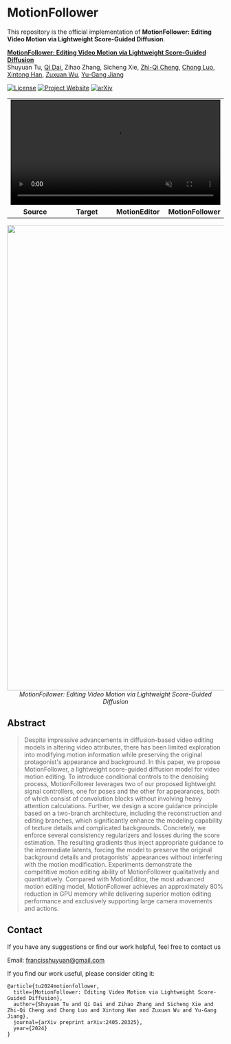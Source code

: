 # MotionFollower

This repository is the official implementation of **MotionFollower: Editing Video Motion via Lightweight Score-Guided Diffusion**.

**[MotionFollower: Editing Video Motion via Lightweight Score-Guided Diffusion](https://arxiv.org/abs/)**
<br/>
Shuyuan Tu, [Qi Dai](https://scholar.google.com/citations?user=NSJY12IAAAAJ), Zihao Zhang, Sicheng Xie, [Zhi-Qi Cheng](https://scholar.google.com/citations?user=uB2He2UAAAAJ), [Chong Luo](https://www.microsoft.com/en-us/research/people/cluo/), [Xintong Han](https://xthan.github.io/), [Zuxuan Wu](https://zxwu.azurewebsites.net/), [Yu-Gang Jiang](https://scholar.google.com/citations?user=f3_FP8AAAAAJ&hl=zh-CN)
<br/>

[![License](https://img.shields.io/badge/License-Apache%202.0-blue.svg)](https://opensource.org/licenses/Apache-2.0) [![Project Website](https://img.shields.io/badge/Project-Website-orange)](https://francis-rings.github.io/MotionFollower/) [![arXiv](https://img.shields.io/badge/arXiv-2311.18830-b31b1b.svg)](https://arxiv.org/abs/2405.20325)

<table class="center" style="width: 100%;">
  
  <tr>
    <td colspan="4" style="text-align:center;">
      <video muted="" autoplay="autoplay" loop="loop" src="https://github.com/Francis-Rings/MotionFollower/assets/12442237/efadf695-d927-49fe-887d-5f93cf8747b4" style="width: 100%; height: auto;"></video>
    </td>
  </tr>
  <tr>
    <td width="25%" style="text-align:center;"><b>&nbsp; Source</b></td>
    <td width="25%" style="text-align:center;"><b>&nbsp; Target</b></td>
    <td width="25%" style="text-align:center;"><b>MotionEditor</b></td>
    <td width="25%" style="text-align:center;"><b>MotionFollower</b></td>
  </tr>
</table>



<p align="center">
<img src="./assets/overview.jpg" width="1080px"/>  
<br>
<em>MotionFollower: Editing Video Motion via Lightweight Score-Guided Diffusion</em>
</p>


## Abstract
> Despite impressive advancements in diffusion-based video editing models in altering video attributes, there has been limited exploration into modifying motion information while preserving the original protagonist's appearance and background. In this paper, we propose MotionFollower, a lightweight score-guided diffusion model for video motion editing. To introduce conditional controls to the denoising process, MotionFollower leverages two of our proposed lightweight signal controllers, one for poses and the other for appearances, both of which consist of convolution blocks without involving heavy attention calculations. Further, we design a score guidance principle based on a two-branch architecture, including the reconstruction and editing branches, which significantly enhance the modeling capability of texture details and complicated backgrounds. 
Concretely, we enforce several consistency regularizers and losses during the score estimation.
The resulting gradients thus inject appropriate guidance to the intermediate latents, forcing the model to preserve the original background details and protagonists' appearances without interfering with the motion modification.
Experiments demonstrate the competitive motion editing ability of MotionFollower qualitatively and quantitatively. Compared with MotionEditor, the most advanced motion editing model, MotionFollower achieves an approximately 80% reduction in GPU memory while delivering superior motion editing performance and exclusively supporting large camera movements and actions.



## Contact
If you have any suggestions or find our work helpful, feel free to contact us

Email: francisshuyuan@gmail.com

If you find our work useful, please consider citing it:

```
@article{tu2024motionfollower,
  title={MotionFollower: Editing Video Motion via Lightweight Score-Guided Diffusion},
  author={Shuyuan Tu and Qi Dai and Zihao Zhang and Sicheng Xie and Zhi-Qi Cheng and Chong Luo and Xintong Han and Zuxuan Wu and Yu-Gang Jiang},
  journal={arXiv preprint arXiv:2405.20325},
  year={2024}
}
```
